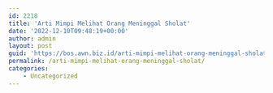 ```yaml
---
id: 2218
title: 'Arti Mimpi Melihat Orang Meninggal Sholat'
date: '2022-12-10T09:48:19+00:00'
author: admin
layout: post
guid: 'https://bos.awn.biz.id/arti-mimpi-melihat-orang-meninggal-sholat/'
permalink: /arti-mimpi-melihat-orang-meninggal-sholat/
categories:
    - Uncategorized
---
```


